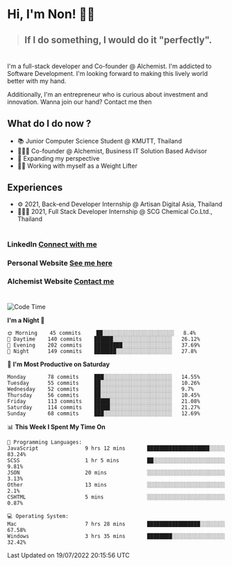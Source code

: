 # Hi, I'm Non! 🖐🏻

> ## If I do something, I would do it "perfectly".

#

I'm a full-stack developer and Co-founder @ Alchemist. I'm addicted to Software Development. I'm looking forward to making this lively world better with my hand.

Additionally, I'm an entrepreneur who is curious about investment and innovation. Wanna join our hand? Contact me then

## What do I do now ?

- 📚 Junior Computer Science Student @ KMUTT, Thailand
- 🧑🏻‍💻 Co-founder @ Alchemist, Business IT Solution Based Advisor
- 🌈 Expanding my perspective
- 🏋🏻 Working with myself as a Weight Lifter

## Experiences

- ⚙️ 2021, Back-end Developer Internship @ Artisan Digital Asia, Thailand
- 🧑🏻‍💻 2021, Full Stack Developer Internship @ SCG Chemical Co.Ltd., Thailand

#

### LinkedIn [Connect with me](https://www.linkedin.com/in/non-nontra/)

### Personal Website [See me here](https://nonnontra.com/)

### Alchemist Website [Contact me](https://alchemist-softwarehouse.co/)

#

<!--START_SECTION:waka-->
![Code Time](http://img.shields.io/badge/Code%20Time-1%2C901%20hrs%2010%20mins-blue)

**I'm a Night 🦉** 

```text
🌞 Morning    45 commits     ██░░░░░░░░░░░░░░░░░░░░░░░   8.4% 
🌆 Daytime    140 commits    ██████░░░░░░░░░░░░░░░░░░░   26.12% 
🌃 Evening    202 commits    █████████░░░░░░░░░░░░░░░░   37.69% 
🌙 Night      149 commits    ███████░░░░░░░░░░░░░░░░░░   27.8%

```
📅 **I'm Most Productive on Saturday** 

```text
Monday       78 commits     ███░░░░░░░░░░░░░░░░░░░░░░   14.55% 
Tuesday      55 commits     ██░░░░░░░░░░░░░░░░░░░░░░░   10.26% 
Wednesday    52 commits     ██░░░░░░░░░░░░░░░░░░░░░░░   9.7% 
Thursday     56 commits     ██░░░░░░░░░░░░░░░░░░░░░░░   10.45% 
Friday       113 commits    █████░░░░░░░░░░░░░░░░░░░░   21.08% 
Saturday     114 commits    █████░░░░░░░░░░░░░░░░░░░░   21.27% 
Sunday       68 commits     ███░░░░░░░░░░░░░░░░░░░░░░   12.69%

```


📊 **This Week I Spent My Time On** 

```text
💬 Programming Languages: 
JavaScript               9 hrs 12 mins       ████████████████████░░░░░   83.24% 
SCSS                     1 hr 5 mins         ██░░░░░░░░░░░░░░░░░░░░░░░   9.81% 
JSON                     20 mins             ░░░░░░░░░░░░░░░░░░░░░░░░░   3.13% 
Other                    13 mins             ░░░░░░░░░░░░░░░░░░░░░░░░░   2.1% 
CSHTML                   5 mins              ░░░░░░░░░░░░░░░░░░░░░░░░░   0.87%

💻 Operating System: 
Mac                      7 hrs 28 mins       █████████████████░░░░░░░░   67.58% 
Windows                  3 hrs 35 mins       ████████░░░░░░░░░░░░░░░░░   32.42%

```


 Last Updated on 19/07/2022 20:15:56 UTC
<!--END_SECTION:waka-->

